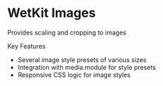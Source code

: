 WetKit Images
===============
Provides scaling and cropping to images

Key Features
* Several image style presets of various sizes
* Integration with media.module for style presets
* Responsive CSS logic for image styles
